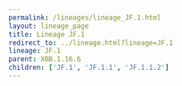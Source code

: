 ```yaml
---
permalink: /lineages/lineage_JF.1.html
layout: lineage_page
title: Lineage JF.1
redirect_to: ../lineage.html?lineage=JF.1
lineage: JF.1
parent: XBB.1.16.6
children: ['JF.1', 'JF.1.1', 'JF.1.1.2']
---
```

